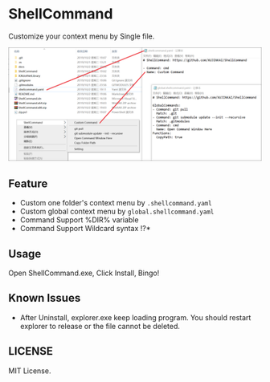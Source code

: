# ShellCommand

Customize your context menu by Single file.

![](/docs/screenshot.png)

## Feature

- Custom one folder's context menu by `.shellcommand.yaml`
- Custom global context menu by `global.shellcommand.yaml`
- Command Support %DIR% variable
- Command Support Wildcard syntax !?*

## Usage

Open ShellCommand.exe, Click Install, Bingo!

## Known Issues

- After Uninstall, explorer.exe keep loading program. You should restart explorer to release or the file cannot be deleted.

## LICENSE

MIT License.
